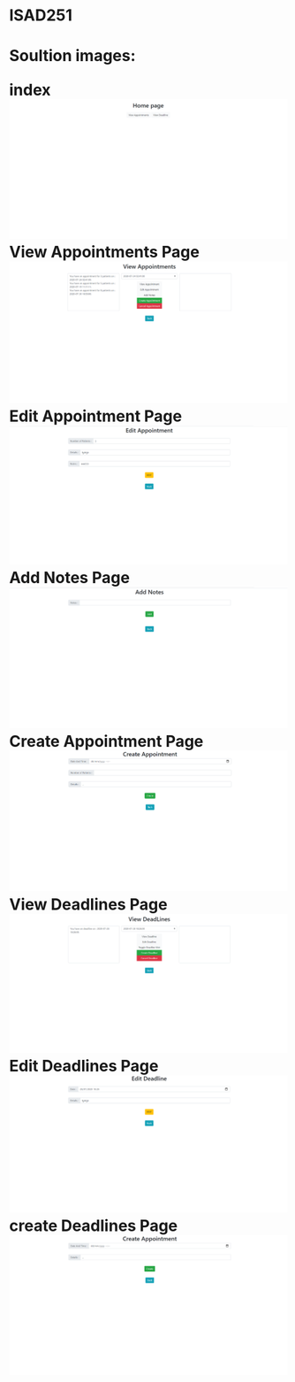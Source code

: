 # ISAD251
<h1>Soultion images:

index
![index](/images/index.png)
View Appointments Page
![viewAppointments](/images/viewAppointments.png)
Edit Appointment Page
![editAppointments](/images/editAppointment.png)
Add Notes Page
![addNotes](/images/addNotes.png)
Create Appointment Page
![createAppointments](/images/createAppointment.png)
View Deadlines Page
![viewDeadlines](/images/viewDeadlines.png)
Edit Deadlines Page
![editDeadlines](/images/editDeadline.png)
create Deadlines Page
![createDeadlines](/images/createDeadline.png)
